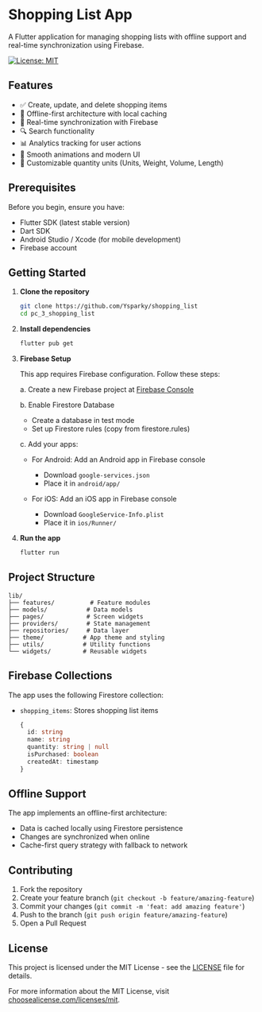 # Shopping List App

A Flutter application for managing shopping lists with offline support and real-time synchronization using Firebase.

[![License: MIT](https://img.shields.io/badge/License-MIT-yellow.svg)](LICENSE)

## Features

- ✅ Create, update, and delete shopping items
- 📱 Offline-first architecture with local caching
- 🔄 Real-time synchronization with Firebase
- 🔍 Search functionality
- 📊 Analytics tracking for user actions
- 💫 Smooth animations and modern UI
- 📏 Customizable quantity units (Units, Weight, Volume, Length)

## Prerequisites

Before you begin, ensure you have:
- Flutter SDK (latest stable version)
- Dart SDK
- Android Studio / Xcode (for mobile development)
- Firebase account

## Getting Started

1. **Clone the repository**
   ```bash
   git clone https://github.com/Ysparky/shopping_list
   cd pc_3_shopping_list
   ```

2. **Install dependencies**
   ```bash
   flutter pub get
   ```

3. **Firebase Setup**
   
   This app requires Firebase configuration. Follow these steps:

   a. Create a new Firebase project at [Firebase Console](https://console.firebase.google.com/)
   
   b. Enable Firestore Database
   - Create a database in test mode
   - Set up Firestore rules (copy from firestore.rules)
   
   c. Add your apps:
   - For Android: Add an Android app in Firebase console
     - Download `google-services.json`
     - Place it in `android/app/`
   
   - For iOS: Add an iOS app in Firebase console
     - Download `GoogleService-Info.plist`
     - Place it in `ios/Runner/`

4. **Run the app**
   ```bash
   flutter run
   ```

## Project Structure

```
lib/
├── features/          # Feature modules
├── models/           # Data models
├── pages/            # Screen widgets
├── providers/        # State management
├── repositories/     # Data layer
├── theme/           # App theme and styling
├── utils/           # Utility functions
└── widgets/         # Reusable widgets
```

## Firebase Collections

The app uses the following Firestore collection:

- `shopping_items`: Stores shopping list items
  ```typescript
  {
    id: string
    name: string
    quantity: string | null
    isPurchased: boolean
    createdAt: timestamp
  }
  ```

## Offline Support

The app implements an offline-first architecture:
- Data is cached locally using Firestore persistence
- Changes are synchronized when online
- Cache-first query strategy with fallback to network

## Contributing

1. Fork the repository
2. Create your feature branch (`git checkout -b feature/amazing-feature`)
3. Commit your changes (`git commit -m 'feat: add amazing feature'`)
4. Push to the branch (`git push origin feature/amazing-feature`)
5. Open a Pull Request

## License

This project is licensed under the MIT License - see the [LICENSE](LICENSE) file for details.

For more information about the MIT License, visit [choosealicense.com/licenses/mit](https://choosealicense.com/licenses/mit/).
